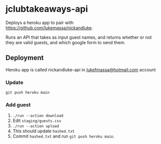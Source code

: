 # jclubtakeaways-api

Deploys a heroku app to pair with https://github.com/lukemassa/nickandluke.

Runs an API that takes as input guest names, and returns whether or not they are valid guests, and which google form to send them.

## Deployment

Heroku app is called nickandluke-api in lukefmassa@hotmail.com account

### Update

`git push heroku main`

### Add guest

1. `./run --action download`
1. Edit `staging/guests.csv`
1. `./run --action upload`
  1. This should update `hashed.txt`
1. Commit `hashed.txt` and run `git push heroku main`.
